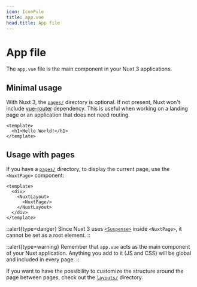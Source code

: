 ```yaml
---
icon: IconFile
title: app.vue
head.title: App file
---
```


# App file

The `app.vue` file is the main component in your Nuxt 3 applications.

## Minimal usage

With Nuxt 3, the [`pages/`](/guide/directory-structure/pages) directory is optional. If not present, Nuxt won't include [vue-router](https://router.vuejs.org/) dependency. This is useful when working on a landing page or an application that does not need routing.

```vue [app.vue]
<template>
  <h1>Hello World!</h1>
</template>
```

## Usage with pages

If you have a [`pages/`](/guide/directory-structure/pages) directory, to display the current page, use the `<NuxtPage>` component:

```vue [app.vue]
<template>
  <div>
    <NuxtLayout>
      <NuxtPage/>
    </NuxtLayout>
  </div>
</template>
```

::alert{type=danger}
Since Nuxt 3 uses [`<Suspense>`](https://vuejs.org/guide/built-ins/suspense.html#suspense) inside `<NuxtPage>`, it cannot be set as a root element.
::

::alert{type=warning}
Remember that `app.vue` acts as the main component of your Nuxt application. Anything you add to it (JS and CSS) will be global and included in every page.
::

If you want to have the possibility to customize the structure around the page between pages, check out the [`layouts/`](/guide/directory-structure/layouts) directory.
